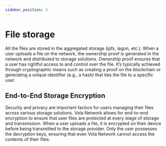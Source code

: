 ```yaml
---
sidebar_position: 3
---
```


# File storage

All the files are stored in the aggregated storage (ipfs, iagon, etc.). When a user uploads a file on the network, the ownership proof is generated in the network and distributed to storage solutions. Ownership proof ensures that a user has rightful access to and control over the file. It’s typically achieved through cryptographic means such as creating a proof on the blockchain or generating a unique identifier (e.g., a hash) that ties the file to a specific user.

## End-to-End Storage Encryption

Security and privacy are important factors for users managing their files across various storage solutions. Vola Network allows for end-to-end encryption to ensure that user files are protected at every stage of storage and transmission. When a user uploads a file, it is encrypted on their device before being transmitted to the storage provider. Only the user possesses the decryption keys, ensuring that even Vola Network cannot access the contents of their files.
